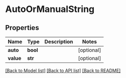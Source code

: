 # AutoOrManualString

## Properties
Name | Type | Description | Notes
------------ | ------------- | ------------- | -------------
**auto** | **bool** |  | [optional] 
**value** | **str** |  | [optional] 

[[Back to Model list]](../README.md#documentation-for-models) [[Back to API list]](../README.md#documentation-for-api-endpoints) [[Back to README]](../README.md)

